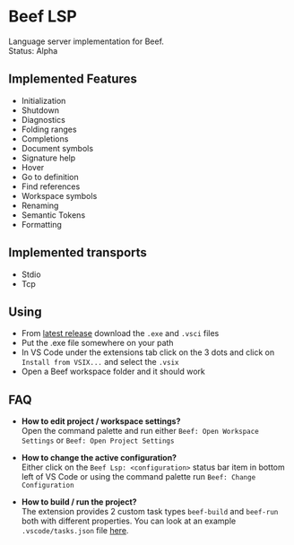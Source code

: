 # Beef LSP
Language server implementation for Beef.  
Status: Alpha

## Implemented Features
 - Initialization
 - Shutdown
 - Diagnostics
 - Folding ranges
 - Completions
 - Document symbols
 - Signature help
 - Hover
 - Go to definition
 - Find references
 - Workspace symbols
 - Renaming
 - Semantic Tokens
 - Formatting

## Implemented transports
 - Stdio
 - Tcp

## Using
 - From [latest release](https://github.com/MineGame159/Beef/releases) download the `.exe` and `.vsci` files
 - Put the .exe file somewhere on your path
 - In VS Code under the extensions tab click on the 3 dots and click on `Install from VSIX...` and select the `.vsix`
 - Open a Beef workspace folder and it should work

## FAQ
 - **How to edit project / workspace settings?**  
 Open the command palette and run either `Beef: Open Workspace Settings` or `Beef: Open Project Settings`

 - **How to change the active configuration?**  
 Either click on the `Beef Lsp: <configuration>` status bar item in bottom left of VS Code or using the command palette run `Beef: Change Configuration`

 - **How to build / run the project?**  
 The extension provides 2 custom task types `beef-build` and `beef-run` both with different properties. You can look at an example `.vscode/tasks.json` file [here](https://github.com/MineGame159/Beef/blob/lsp/BeefLsp/beef-vscode/.example_tasks.json).